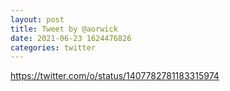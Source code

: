 ```yaml
--- 
layout: post 
title: Tweet by @aorwick 
date: 2021-06-23 1624476826 
categories: twitter 
--- 
```

https://twitter.com/o/status/1407782781183315974